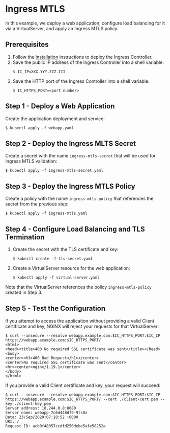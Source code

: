 # Ingress MTLS

In this example, we deploy a web application, configure load balancing for it via a VirtualServer, and apply an Ingress MTLS policy.

## Prerequisites

1. Follow the [installation](https://docs.nginx.com/nginx-ingress-controller/installation/installation-with-manifests/) instructions to deploy the Ingress Controller.
1. Save the public IP address of the Ingress Controller into a shell variable:
    ```
    $ IC_IP=XXX.YYY.ZZZ.III
    ```
1. Save the HTTP port of the Ingress Controller into a shell variable:
    ```
    $ IC_HTTPS_PORT=<port number>
    ```

## Step 1 - Deploy a Web Application

Create the application deployment and service:
```
$ kubectl apply -f webapp.yaml
```

## Step 2 - Deploy the Ingress MLTS Secret

Create a secret with the name `ingress-mtls-secret` that will be used for Ingress MTLS validation:
```
$ kubectl apply -f ingress-mtls-secret.yaml
```

## Step 3 - Deploy the Ingress MTLS Policy

Create a policy with the name `ingress-mtls-policy` that references the secret from the previous step:
```
$ kubectl apply -f ingress-mtls.yaml
```

## Step 4 - Configure Load Balancing and TLS Termination
1. Create the secret with the TLS certificate and key:
    ```
    $ kubectl create -f tls-secret.yaml
    ```

2. Create a VirtualServer resource for the web application:
    ```
    $ kubectl apply -f virtual-server.yaml
    ```

Note that the VirtualServer references the policy `ingress-mtls-policy` created in Step 3.

## Step 5 - Test the Configuration

If you attempt to access the application without providing a valid Client certificate and key, NGINX will reject your requests for that VirtualServer:
```
$ curl --insecure --resolve webapp.example.com:$IC_HTTPS_PORT:$IC_IP https://webapp.example.com:$IC_HTTPS_PORT/
<html>
<head><title>400 No required SSL certificate was sent</title></head>
<body>
<center><h1>400 Bad Request</h1></center>
<center>No required SSL certificate was sent</center>
<hr><center>nginx/1.19.1</center>
</body>
</html>
```

If you provide a valid Client certificate and key, your request will succeed:
```
$ curl --insecure --resolve webapp.example.com:$IC_HTTPS_PORT:$IC_IP https://webapp.example.com:$IC_HTTPS_PORT/ --cert ./client-cert.pem --key ./client-key.pem
Server address: 10.244.0.8:8080
Server name: webapp-7c6d448df9-9ts8x
Date: 23/Sep/2020:07:18:52 +0000
URI: /
Request ID: acb0f48057ccdfd250debe5afe58252a
```
